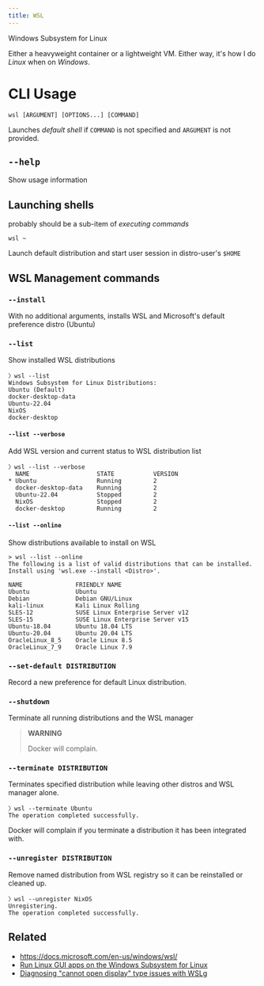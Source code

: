 ```yaml
---
title: WSL
---
```


Windows Subsystem for Linux

Either a heavyweight container or a lightweight VM. Either way, it's how I do *Linux* when on *Windows*.

# CLI Usage

````plaintext
wsl [ARGUMENT] [OPTIONS...] [COMMAND]
````

Launches *default shell* if `COMMAND` is not specified and `ARGUMENT` is not
provided.

## `--help`

Show usage information

## Launching shells

probably should be a sub-item of *executing commands*

`wsl ~`

Launch default distribution and start user session in distro-user's `$HOME`

## WSL Management commands

### `--install`

With no additional arguments, installs WSL and Microsoft's default preference distro (Ubuntu)

### `--list`

Show installed WSL distributions

````plaintext
〉wsl --list
Windows Subsystem for Linux Distributions:
Ubuntu (Default)
docker-desktop-data
Ubuntu-22.04
NixOS
docker-desktop
````

#### `--list --verbose`

Add WSL version and current status to WSL distribution list

````plaintext
〉wsl --list --verbose
  NAME                   STATE           VERSION
* Ubuntu                 Running         2
  docker-desktop-data    Running         2
  Ubuntu-22.04           Stopped         2
  NixOS                  Stopped         2
  docker-desktop         Running         2
````

#### `--list --online`

Show distributions available to install on WSL

````plaintext
> wsl --list --online
The following is a list of valid distributions that can be installed.
Install using 'wsl.exe --install <Distro>'.

NAME               FRIENDLY NAME
Ubuntu             Ubuntu
Debian             Debian GNU/Linux
kali-linux         Kali Linux Rolling
SLES-12            SUSE Linux Enterprise Server v12
SLES-15            SUSE Linux Enterprise Server v15
Ubuntu-18.04       Ubuntu 18.04 LTS
Ubuntu-20.04       Ubuntu 20.04 LTS
OracleLinux_8_5    Oracle Linux 8.5
OracleLinux_7_9    Oracle Linux 7.9
````

### `--set-default DISTRIBUTION`

Record a new preference for default Linux distribution.

### `--shutdown`

Terminate all running distributions and the WSL manager

 > 
 > **WARNING**
>
 > Docker will complain.

### `--terminate DISTRIBUTION`

Terminates specified distribution while leaving other distros and WSL manager
alone.

````plaintext
〉wsl --terminate Ubuntu
The operation completed successfully.
````

Docker will complain if you terminate a distribution it has been integrated with.

### `--unregister DISTRIBUTION`

Remove named distribution from WSL registry so it can be reinstalled or cleaned up.

````plaintext
〉wsl --unregister NixOS
Unregistering.
The operation completed successfully.
````

## Related

* https://docs.microsoft.com/en-us/windows/wsl/
* [Run Linux GUI apps on the Windows Subsystem for Linux](https://docs.microsoft.com/en-us/windows/wsl/tutorials/gui-apps)
* [Diagnosing "cannot open display" type issues with WSLg](https://github.com/microsoft/wslg/wiki/Diagnosing-%22cannot-open-display%22-type-issues-with-WSLg)
